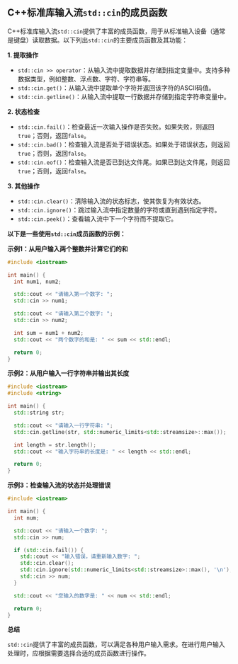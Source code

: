 ## C++标准库输入流`std::cin`的成员函数

C++标准库输入流`std::cin`提供了丰富的成员函数，用于从标准输入设备（通常是键盘）读取数据。以下列出`std::cin`的主要成员函数及其功能：

**1. 提取操作**

- `std::cin >> operator`：从输入流中提取数据并存储到指定变量中。支持多种数据类型，例如整数、浮点数、字符、字符串等。
- `std::cin.get()`：从输入流中提取单个字符并返回该字符的ASCII码值。
- `std::cin.getline()`：从输入流中提取一行数据并存储到指定字符串变量中。

**2. 状态检查**

- `std::cin.fail()`：检查最近一次输入操作是否失败。如果失败，则返回`true`；否则，返回`false`。
- `std::cin.bad()`：检查输入流是否处于错误状态。如果处于错误状态，则返回`true`；否则，返回`false`。
- `std::cin.eof()`：检查输入流是否已到达文件尾。如果已到达文件尾，则返回`true`；否则，返回`false`。

**3. 其他操作**

- `std::cin.clear()`：清除输入流的状态标志，使其恢复为有效状态。
- `std::cin.ignore()`：跳过输入流中指定数量的字符或直到遇到指定字符。
- `std::cin.peek()`：查看输入流中下一个字符而不提取它。

**以下是一些使用`std::cin`成员函数的示例：**

**示例1：从用户输入两个整数并计算它们的和**

```C++
#include <iostream>

int main() {
  int num1, num2;

  std::cout << "请输入第一个数字: ";
  std::cin >> num1;

  std::cout << "请输入第二个数字: ";
  std::cin >> num2;

  int sum = num1 + num2;
  std::cout << "两个数字的和是: " << sum << std::endl;

  return 0;
}
```

**示例2：从用户输入一行字符串并输出其长度**

```C++
#include <iostream>
#include <string>

int main() {
  std::string str;

  std::cout << "请输入一行字符串: ";
  std::cin.getline(str, std::numeric_limits<std::streamsize>::max());

  int length = str.length();
  std::cout << "输入字符串的长度是: " << length << std::endl;

  return 0;
}
```

**示例3：检查输入流的状态并处理错误**

```C++
#include <iostream>

int main() {
  int num;

  std::cout << "请输入一个数字: ";
  std::cin >> num;

  if (std::cin.fail()) {
    std::cout << "输入错误，请重新输入数字: ";
    std::cin.clear();
    std::cin.ignore(std::numeric_limits<std::streamsize>::max(), '\n');
    std::cin >> num;
  }

  std::cout << "您输入的数字是: " << num << std::endl;

  return 0;
}
```

**总结**

`std::cin`提供了丰富的成员函数，可以满足各种用户输入需求。在进行用户输入处理时，应根据需要选择合适的成员函数进行操作。